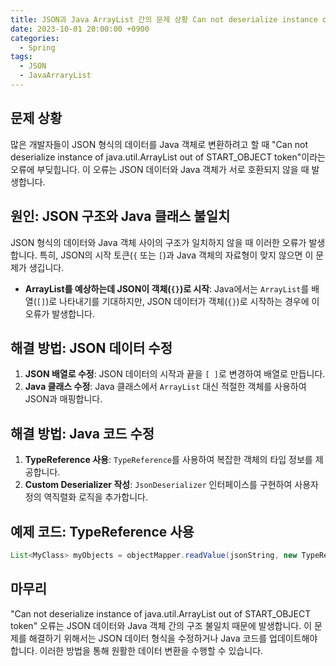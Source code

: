 ```yaml
---
title: JSON과 Java ArrayList 간의 문제 상황 Can not deserialize instance of java.util.ArrayList out of START_OBJECT token
date: 2023-10-01 20:00:00 +0900
categories:
  - Spring
tags:
  - JSON
  - JavaArraryList
---
```

## 문제 상황

많은 개발자들이 JSON 형식의 데이터를 Java 객체로 변환하려고 할 때 "Can not deserialize instance of java.util.ArrayList out of START_OBJECT token"이라는 오류에 부딪힙니다. 이 오류는 JSON 데이터와 Java 객체가 서로 호환되지 않을 때 발생합니다.

## 원인: JSON 구조와 Java 클래스 불일치

JSON 형식의 데이터와 Java 객체 사이의 구조가 일치하지 않을 때 이러한 오류가 발생합니다. 특히, JSON의 시작 토큰(`{` 또는 `[`)과 Java 객체의 자료형이 맞지 않으면 이 문제가 생깁니다.

- **ArrayList를 예상하는데 JSON이 객체(`{}`)로 시작**: Java에서는 `ArrayList`를 배열(`[]`)로 나타내기를 기대하지만, JSON 데이터가 객체(`{}`)로 시작하는 경우에 이 오류가 발생합니다.

## 해결 방법: JSON 데이터 수정

1. **JSON 배열로 수정**: JSON 데이터의 시작과 끝을 `[ ]`로 변경하여 배열로 만듭니다.
2. **Java 클래스 수정**: Java 클래스에서 `ArrayList` 대신 적절한 객체를 사용하여 JSON과 매핑합니다.

## 해결 방법: Java 코드 수정

1. **TypeReference 사용**: `TypeReference`를 사용하여 복잡한 객체의 타입 정보를 제공합니다.
2. **Custom Deserializer 작성**: `JsonDeserializer` 인터페이스를 구현하여 사용자 정의 역직렬화 로직을 추가합니다.

## 예제 코드: TypeReference 사용

```java
List<MyClass> myObjects = objectMapper.readValue(jsonString, new TypeReference<List<MyClass>>(){});
```

## 마무리

"Can not deserialize instance of java.util.ArrayList out of START_OBJECT token" 오류는 JSON 데이터와 Java 객체 간의 구조 불일치 때문에 발생합니다. 이 문제를 해결하기 위해서는 JSON 데이터 형식을 수정하거나 Java 코드를 업데이트해야 합니다. 이러한 방법을 통해 원활한 데이터 변환을 수행할 수 있습니다.